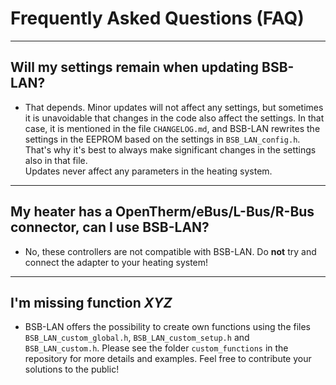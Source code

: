 # Frequently Asked Questions (FAQ)

---

## Will my settings remain when updating BSB-LAN?
- That depends. Minor updates will not affect any settings, but sometimes it is unavoidable that changes in the code also affect the settings. In that case, it is mentioned in the file `CHANGELOG.md`, and BSB-LAN rewrites the settings in the EEPROM based on the settings in `BSB_LAN_config.h`. That's why it's best to always make significant changes in the settings also in that file.  
Updates never affect any parameters in the heating system.

---

## My heater has a OpenTherm/eBus/L-Bus/R-Bus connector, can I use BSB-LAN?
- No, these controllers are not compatible with BSB-LAN. Do **not** try and connect the adapter to your heating system!

---
## I'm missing function *XYZ*
- BSB-LAN offers the possibility to create own functions using the files `BSB_LAN_custom_global.h`, `BSB_LAN_custom_setup.h` and `BSB_LAN_custom.h`. Please see the folder `custom_functions` in the repository for more details and examples. Feel free to contribute your solutions to the public!
